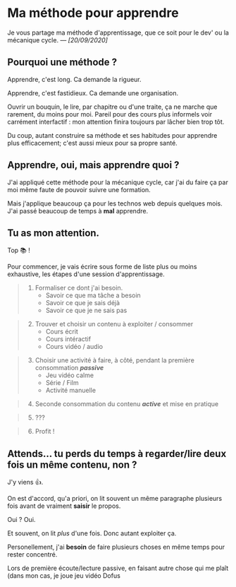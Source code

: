 # Ma méthode pour apprendre
Je vous partage ma méthode d'apprentissage, que ce soit pour le dev' ou la mécanique cycle. — _[20/09/2020]_


## Pourquoi une méthode ?

Apprendre, c'est long. Ca demande la rigueur. 

Apprendre, c'est fastidieux. Ca demande une organisation.

Ouvrir un bouquin, le lire, par chapitre ou d'une traite, ça ne marche que rarement, du moins pour moi. Pareil pour des cours plus informels voir carrément interfactif : mon attention finira toujours par lâcher bien trop tôt.

Du coup, autant construire sa méthode et ses habitudes pour apprendre plus efficacement; c'est aussi mieux pour sa propre santé.

## Apprendre, oui, mais apprendre quoi ?

J'ai appliqué cette méthode pour la mécanique cycle, car j'ai du faire ça par moi même faute de pouvoir suivre une formation.

Mais j'applique beaucoup ça pour les technos web depuis quelques mois. J'ai passé beaucoup de temps à **mal** apprendre. 

## Tu as mon attention.

Top 📚 !

Pour commencer, je vais écrire sous forme de liste plus ou moins exhaustive, les étapes d'une session d'apprentissage.

>1. Formaliser ce dont j'ai besoin.
>		- Savoir ce que ma tâche a besoin
>		- Savoir ce que je sais déjà
>		- Savoir ce que je ne sais pas

>2. Trouver et choisir un contenu à exploiter / consommer
>		- Cours écrit
>		- Cours intéractif
>		- Cours vidéo / audio

>3. Choisir une activité à faire, à côté, pendant la première consommation _**passive**_
>		- Jeu vidéo calme
>		- Série / Film
>		- Activité manuelle

>4. Seconde consommation du contenu _**active**_ et mise en pratique

>5. ???

>6. Profit !

## Attends... tu perds du temps à regarder/lire deux fois un même contenu, non ?

J'y viens 👍.

On est d'accord, qu'a priori, on lit souvent un même paragraphe plusieurs fois avant de vraiment **saisir** le propos.

Oui ? Oui.

Et souvent, on lit *plus* d'une fois. Donc autant exploiter ça.

Personellement, j'ai **besoin** de faire plusieurs choses en même temps pour rester concentré.

Lors de première écoute/lecture passive, en faisant autre chose qui me plaît (dans mon cas, je joue jeu vidéo Dofus